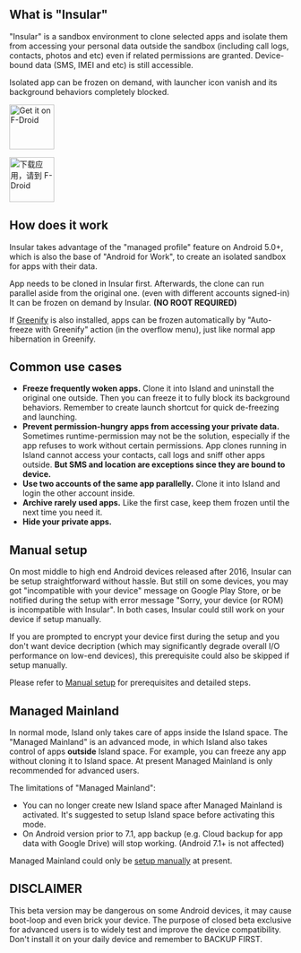 What is "Insular"
----------------

"Insular" is a sandbox environment to clone selected apps and isolate them from accessing your personal data outside the sandbox (including call logs, contacts, photos and etc) even if related permissions are granted. Device-bound data (SMS, IMEI and etc) is still accessible.

Isolated app can be frozen on demand, with launcher icon vanish and its background behaviors completely blocked.

[<img src="https://fdroid.gitlab.io/artwork/badge/get-it-on.png"
    alt="Get it on F-Droid"
    style="height: 80px">](https://f-droid.org/packages/com.oasisfeng.island.fdroid)

[<img src="https://fdroid.gitlab.io/artwork/badge/get-it-on-zh-cn.png"
    alt="下载应用，请到 F-Droid"
    style="height: 80px">](https://f-droid.org/packages/com.oasisfeng.island.fdroid)



How does it work
-----------------

Insular takes advantage of the "managed profile" feature on Android 5.0+, which is also the base of "Android for Work", to create an isolated sandbox for apps with their data.

App needs to be cloned in Insular first. Afterwards, the clone can run parallel aside from the original one. (even with different accounts signed-in) It can be frozen on demand by Insular. **(NO ROOT REQUIRED)**

If [Greenify](https://play.google.com/store/apps/details?id=com.oasisfeng.greenify) is also installed, apps can be frozen automatically by "Auto-freeze with Greenify" action (in the overflow menu), just like normal app hibernation in Greenify.


Common use cases
-----------------

- **Freeze frequently woken apps.** Clone it into Island and uninstall the original one outside. Then you can freeze it to fully block its background behaviors. Remember to create launch shortcut for quick de-freezing and launching.
- **Prevent permission-hungry apps from accessing your private data.** Sometimes runtime-permission may not be the solution, especially if the app refuses to work without certain permissions. App clones running in Island cannot access your contacts, call logs and sniff other apps outside. **But SMS and location are exceptions since they are bound to device.**
- **Use two accounts of the same app parallelly.** Clone it into Island and login the other account inside.
- **Archive rarely used apps.** Like the first case, keep them frozen until the next time you need it.
- **Hide your private apps.**


Manual setup
-------------

On most middle to high end Android devices released after 2016, Insular can be setup straightforward without hassle. But still on some devices, you may got "incompatible with your device" message on Google Play Store, or be notified during the setup with error message "Sorry, your device (or ROM) is incompatible with Insular". In both cases, Insular could still work on your device if setup manually.

If you are prompted to encrypt your device first during the setup and you don't want device decription (which may significantly degrade overall I/O performance on low-end devices), this prerequisite could also be skipped if setup manually.

Please refer to [Manual setup](/setup.md#manual-setup-for-island) for prerequisites and detailed steps.


Managed Mainland
-----------------

In normal mode, Island only takes care of apps inside the Island space. The "Managed Mainland" is an advanced mode, in which Island also takes control of apps **outside** Island space. For example, you can freeze any app without cloning it to Island space. At present Managed Mainland is only recommended for advanced users.

The limitations of "Managed Mainland":

- You can no longer create new Island space after Managed Mainland is activated. It's suggested to setup Island space before activating this mode.
- On Android version prior to 7.1, app backup (e.g. Cloud backup for app data with Google Drive) will stop working. (Android 7.1+ is not affected)

Managed Mainland could only be [setup manually](/setup.md#activate-managed-mainland) at present.


DISCLAIMER
----------

This beta version may be dangerous on some Android devices, it may cause boot-loop and even brick your device. The purpose of closed beta exclusive for advanced users is to widely test and improve the device compatibility. Don't install it on your daily device and remember to BACKUP FIRST.
